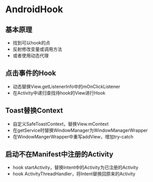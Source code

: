 # AndroidHook
## 基本原理
- 找到可以hook的点
- 反射修改变量或调用方法
- 或者使用动态代理

## 点击事件的Hook
- 动态替换View.getListenerInfo中的mOnClickListener
- 在Activity中递归查找待hook的View进行Hook

## Toast替换Context
- 自定义SafeToastContext，替换View.mContext
- 在getService时替换WindowManager为WindowManagerWrapper
- 在WindowMangerWrapper中重写addView，增加try-catch

## 启动不在Manifest中注册的Activity
- hook startActivity，替换Intent中的Activity为已注册的Activity
- hook ActivityThreadHandler，将Intent替换回原来的Activity
